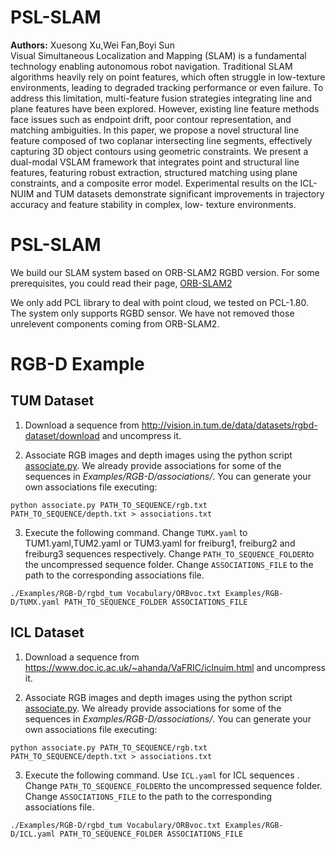 # PSL-SLAM
**Authors:** Xuesong Xu,Wei Fan,Boyi Sun<br>
    Visual Simultaneous Localization and Mapping (SLAM) is a fundamental technology enabling autonomous robot navigation. Traditional SLAM algorithms heavily rely on point features, which often struggle in low-texture environments, leading to degraded tracking performance     or even failure. To address this limitation, multi-feature fusion strategies integrating line and plane features have been explored. However, existing line feature methods face issues such as endpoint drift, poor contour representation, and matching ambiguities. In        this paper, we propose a novel structural line feature composed of two coplanar intersecting line segments, effectively capturing 3D object contours using geometric constraints. We present a dual-modal VSLAM framework that integrates point and structural line              features, featuring robust extraction, structured matching using plane constraints, and a composite error model. Experimental results on the ICL-NUIM and TUM datasets demonstrate significant improvements in trajectory accuracy and feature stability in complex, low-        texture environments.
# PSL-SLAM 
We build our SLAM system based on ORB-SLAM2 RGBD version. For some prerequisites, you could read their page, [ORB-SLAM2](https://github.com/raulmur/ORB_SLAM2)


We only add PCL library to deal with point cloud, we tested on PCL-1.80. The system only supports RGBD sensor. We have not removed those unrelevent components coming from ORB-SLAM2.
# RGB-D Example
## TUM Dataset

1. Download a sequence from http://vision.in.tum.de/data/datasets/rgbd-dataset/download and uncompress it.

2. Associate RGB images and depth images using the python script [associate.py](http://vision.in.tum.de/data/datasets/rgbd-dataset/tools). We already provide associations for some of the sequences in *Examples/RGB-D/associations/*. You can generate your own associations file executing:

  ```
  python associate.py PATH_TO_SEQUENCE/rgb.txt PATH_TO_SEQUENCE/depth.txt > associations.txt
  ```

3. Execute the following command. Change `TUMX.yaml` to TUM1.yaml,TUM2.yaml or TUM3.yaml for freiburg1, freiburg2 and freiburg3 sequences respectively. Change `PATH_TO_SEQUENCE_FOLDER`to the uncompressed sequence folder. Change `ASSOCIATIONS_FILE` to the path to the corresponding associations file.

  ```
  ./Examples/RGB-D/rgbd_tum Vocabulary/ORBvoc.txt Examples/RGB-D/TUMX.yaml PATH_TO_SEQUENCE_FOLDER ASSOCIATIONS_FILE
  ```
## ICL Dataset
1. Download a sequence from https://www.doc.ic.ac.uk/~ahanda/VaFRIC/iclnuim.html and uncompress it.

2. Associate RGB images and depth images using the python script [associate.py](http://vision.in.tum.de/data/datasets/rgbd-dataset/tools). We already provide associations for some of the sequences in *Examples/RGB-D/associations/*. You can generate your own associations file executing:

  ```
  python associate.py PATH_TO_SEQUENCE/rgb.txt PATH_TO_SEQUENCE/depth.txt > associations.txt
  ```

3. Execute the following command. Use `ICL.yaml`  for ICL sequences . Change `PATH_TO_SEQUENCE_FOLDER`to the uncompressed sequence folder. Change `ASSOCIATIONS_FILE` to the path to the corresponding associations file.

  ```
  ./Examples/RGB-D/rgbd_tum Vocabulary/ORBvoc.txt Examples/RGB-D/ICL.yaml PATH_TO_SEQUENCE_FOLDER ASSOCIATIONS_FILE
  ```
